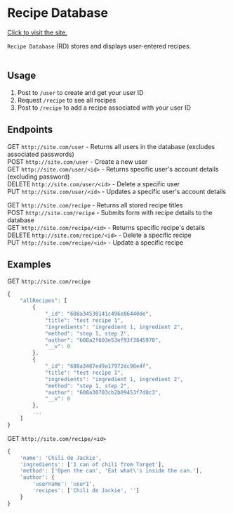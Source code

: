 # Recipe Database

[Click to visit the site.](https://www.google.com/)

`Recipe Database` (RD) stores and displays user-entered recipes.
<br>
<br>

## Usage

1. Post to `/user` to create and get your user ID
1. Request `/recipe` to see all recipes
1. Post to `/recipe` to add a recipe associated with your user ID

## Endpoints

GET `http://site.com/user` - Returns all users in the database (excludes associated passwords)<br>
POST `http://site.com/user` - Create a new user<br>
GET `http://site.com/user/<id>` - Returns specific user's account details (excluding password)<br>
DELETE `http://site.com/user/<id>` - Delete a specific user<br>
PUT `http://site.com/user/<id>` - Updates a specific user's account details<br>

GET `http://site.com/recipe` - Returns all stored recipe titles<br>
POST `http://site.com/recipe` - Submits form with recipe details to the database<br>
GET `http://site.com/recipe/<id>` - Returns specific recipe's details<br>
DELETE `http://site.com/recipe/<id>` - Delete a specific recipe<br>
PUT `http://site.com/recipe/<id>` - Update a specific recipe<br>

## Examples

GET `http://site.com/recipe`

```javascript
{
    "allRecipes": [
        {
            "_id": "608a34530141c496e86440de",
            "title": "test recipe 1",
            "ingredients": "ingredient 1, ingredient 2",
            "method": "step 1, step 2",
            "author": "608a2f603e53ef93f3845970",
            "__v": 0
        },
        {
            "_id": "608a3487ed9a17972dc98e4f",
            "title": "test recipe 1",
            "ingredients": "ingredient 1, ingredient 2",
            "method": "step 1, step 2",
            "author": "608a30703cb2b09453f7d8c3",
            "__v": 0
        },
        ...
    ]
}
```

GET `http://site.com/recipe/<id>`

```javascript
{
    'name': 'Chili de Jackie',
    'ingredients': ['1 can of chili from Target'],
    'method': ['Open the can', 'Eat what\'s inside the can.'],
    'author': {
        'username': 'user1',
        'recipes': ['Chili de Jackie', '']
    }
}
```
